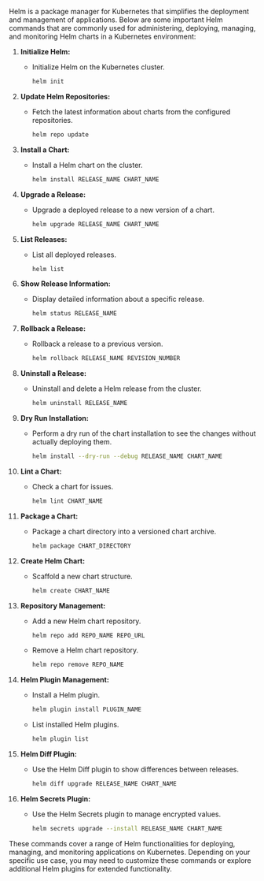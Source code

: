 Helm is a package manager for Kubernetes that simplifies the deployment and management of applications. Below are some important Helm commands that are commonly used for administering, deploying, managing, and monitoring Helm charts in a Kubernetes environment:

1. **Initialize Helm:**
   - Initialize Helm on the Kubernetes cluster.
     ```bash
     helm init
     ```

2. **Update Helm Repositories:**
   - Fetch the latest information about charts from the configured repositories.
     ```bash
     helm repo update
     ```

3. **Install a Chart:**
   - Install a Helm chart on the cluster.
     ```bash
     helm install RELEASE_NAME CHART_NAME
     ```

4. **Upgrade a Release:**
   - Upgrade a deployed release to a new version of a chart.
     ```bash
     helm upgrade RELEASE_NAME CHART_NAME
     ```

5. **List Releases:**
   - List all deployed releases.
     ```bash
     helm list
     ```

6. **Show Release Information:**
   - Display detailed information about a specific release.
     ```bash
     helm status RELEASE_NAME
     ```

7. **Rollback a Release:**
   - Rollback a release to a previous version.
     ```bash
     helm rollback RELEASE_NAME REVISION_NUMBER
     ```

8. **Uninstall a Release:**
   - Uninstall and delete a Helm release from the cluster.
     ```bash
     helm uninstall RELEASE_NAME
     ```

9. **Dry Run Installation:**
   - Perform a dry run of the chart installation to see the changes without actually deploying them.
     ```bash
     helm install --dry-run --debug RELEASE_NAME CHART_NAME
     ```

10. **Lint a Chart:**
    - Check a chart for issues.
      ```bash
      helm lint CHART_NAME
      ```

11. **Package a Chart:**
    - Package a chart directory into a versioned chart archive.
      ```bash
      helm package CHART_DIRECTORY
      ```

12. **Create Helm Chart:**
    - Scaffold a new chart structure.
      ```bash
      helm create CHART_NAME
      ```

13. **Repository Management:**
    - Add a new Helm chart repository.
      ```bash
      helm repo add REPO_NAME REPO_URL
      ```

    - Remove a Helm chart repository.
      ```bash
      helm repo remove REPO_NAME
      ```

14. **Helm Plugin Management:**
    - Install a Helm plugin.
      ```bash
      helm plugin install PLUGIN_NAME
      ```

    - List installed Helm plugins.
      ```bash
      helm plugin list
      ```

15. **Helm Diff Plugin:**
    - Use the Helm Diff plugin to show differences between releases.
      ```bash
      helm diff upgrade RELEASE_NAME CHART_NAME
      ```

16. **Helm Secrets Plugin:**
    - Use the Helm Secrets plugin to manage encrypted values.
      ```bash
      helm secrets upgrade --install RELEASE_NAME CHART_NAME
      ```

These commands cover a range of Helm functionalities for deploying, managing, and monitoring applications on Kubernetes. Depending on your specific use case, you may need to customize these commands or explore additional Helm plugins for extended functionality.